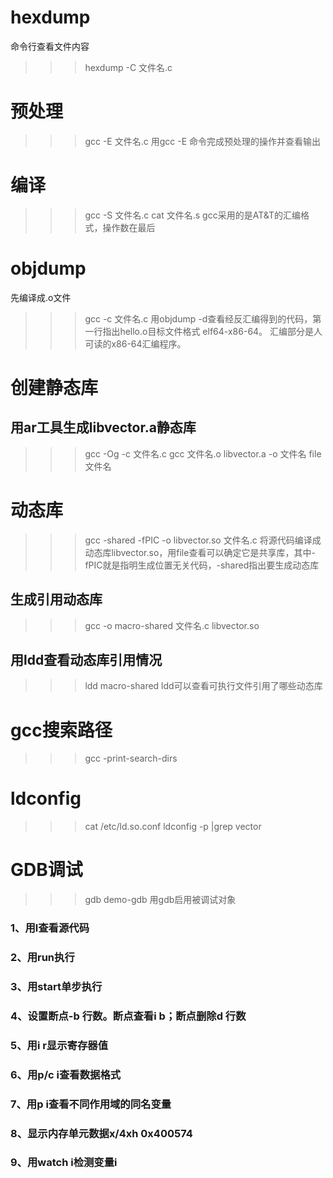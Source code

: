 hexdump
========
命令行查看文件内容
>>> hexdump -C 文件名.c

预处理
=====
>>> gcc -E 文件名.c
用gcc -E 命令完成预处理的操作并查看输出

编译
====
>>> gcc -S 文件名.c
>>> cat 文件名.s
gcc采用的是AT&T的汇编格式，操作数在最后

objdump
=======
先编译成.o文件
>>> gcc -c 文件名.c
用objdump -d查看经反汇编得到的代码，第一行指出hello.o目标文件格式 elf64-x86-64。
汇编部分是人可读的x86-64汇编程序。

创建静态库
=========
用ar工具生成libvector.a静态库
---------------------------
>>> gcc -Og -c 文件名.c
>>> gcc 文件名.o libvector.a -o 文件名
>>> file 文件名

动态库
=====
>>> gcc -shared -fPIC -o libvector.so 文件名.c
将源代码编译成动态库libvector.so，用file查看可以确定它是共享库，其中-fPIC就是指明生成位置无关代码，-shared指出要生成动态库

生成引用动态库
------------
>>> gcc -o macro-shared 文件名.c libvector.so

用ldd查看动态库引用情况
--------------------
>>> ldd macro-shared
ldd可以查看可执行文件引用了哪些动态库

gcc搜索路径
==========
>>> gcc -print-search-dirs

ldconfig
========
>>> cat /etc/ld.so.conf
>>> ldconfig -p |grep vector

GDB调试
=======
>>> gdb demo-gdb
用gdb启用被调试对象

### 1、用l查看源代码
### 2、用run执行
### 3、用start单步执行
### 4、设置断点-b 行数。断点查看i b；断点删除d 行数
### 5、用i r显示寄存器值
### 6、用p/c i查看数据格式
### 7、用p i查看不同作用域的同名变量
### 8、显示内存单元数据x/4xh 0x400574
### 9、用watch i检测变量i